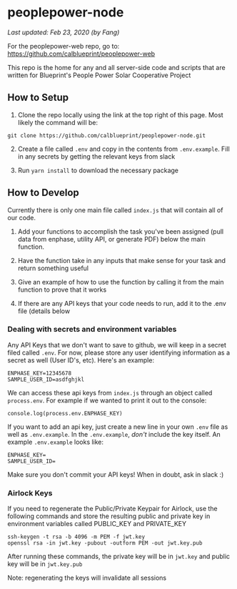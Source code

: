 # peoplepower-node

_Last updated: Feb 23, 2020 (by Fang)_

For the peoplepower-web repo, go to: https://github.com/calblueprint/peoplepower-web

This repo is the home for any and all server-side code and scripts that are written for Blueprint's People Power Solar Cooperative Project

## How to Setup

1. Clone the repo locally using the link at the top right of this page. Most likely the command will be:

`git clone https://github.com/calblueprint/peoplepower-node.git`

2. Create a file called `.env` and copy in the contents from `.env.example`. Fill in any secrets by getting the relevant keys from slack

3. Run `yarn install` to download the necessary package

## How to Develop

Currently there is only one main file called `index.js` that will contain all of our code.

1. Add your functions to accomplish the task you've been assigned (pull data from enphase, utility API, or generate PDF) below the main function.

2. Have the function take in any inputs that make sense for your task and return something useful

3. Give an example of how to use the function by calling it from the main function to prove that it works

4. If there are any API keys that your code needs to run, add it to the .env file (details below

### Dealing with secrets and environment variables

Any API Keys that we don't want to save to github, we will keep in a secret filed called `.env`. For now, please store any user identifying information as a secret as well (User ID's, etc). Here's an example:

```
ENPHASE_KEY=12345678
SAMPLE_USER_ID=asdfghjkl
```

We can access these api keys from `index.js` through an object called `process.env`. For example if we wanted to print it out to the console:

```
console.log(process.env.ENPHASE_KEY)
```

If you want to add an api key, just create a new line in your own `.env` file as well as `.env.example`. In the `.env.example`, _*don't*_ include the key itself. An example `.env.example` looks like:

```
ENPHASE_KEY=
SAMPLE_USER_ID=
```

Make sure you don't commit your API keys! When in doubt, ask in slack :)

### Airlock Keys

If you need to regenerate the Public/Private Keypair for Airlock, use the following commands and store the resulting public and private key in environment variables called PUBLIC_KEY and PRIVATE_KEY

```
ssh-keygen -t rsa -b 4096 -m PEM -f jwt.key
openssl rsa -in jwt.key -pubout -outform PEM -out jwt.key.pub
```

After running these commands, the private key will be in `jwt.key` and public key will be in `jwt.key.pub`

Note: regenerating the keys will invalidate all sessions
